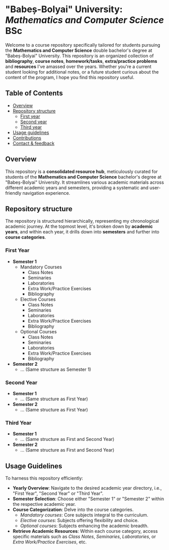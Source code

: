 # "Babeș-Bolyai" University: _Mathematics and Computer Science_ BSc
Welcome to a course repository specifically tailored for students pursuing the **Mathematics and Computer Science** double bachelor's degree at "Babeș-Bolyai" University. This repository is an organized collection of **bibliography**, **course notes**, **homework/tasks**, **extra/practice problems** and **resources** I've amassed over the years. Whether you're a current student looking for additional notes, or a future student curious about the content of the program, I hope you find this repository useful.

## Table of Contents

- [Overview](#overview)
- [Repository structure](#repository-structure)
    - [First year](#first-year)
    - [Second year](#second-year)
    - [Third year](#third-year)
- [Usage guidelines](#usage-guidelines)
- [Contributions](#contributions)
- [Contact & feedback](#contact--feedback)

## Overview

This repository is a **consolidated resource hub**, meticulously curated for students of the **Mathematics and Computer Science** bachelor's degree at "Babeș-Bolyai" University. It streamlines various academic materials across different academic years and semesters, providing a systematic and user-friendly navigation experience.

## Repository structure

The repository is structured hierarchically, representing my chronological academic journey. At the topmost level, it's broken down by **academic years**, and within each year, it drills down into **semesters** and further into **course categories**.

### First Year
- **Semester 1**
    - Mandatory Courses
        - Class Notes
        - Seminaries
        - Laboratories
        - Extra Work/Practice Exercises
        - Bibliography
    - Elective Courses
        - Class Notes
        - Seminaries
        - Laboratories
        - Extra Work/Practice Exercises
        - Bibliography
    - Optional Courses
        - Class Notes
        - Seminaries
        - Laboratories
        - Extra Work/Practice Exercises
        - Bibliography
- **Semester 2**
    - ... (Same structure as Semester 1)

### Second Year
- **Semester 1**
    - ... (Same structure as First Year)
- **Semester 2**
    - ... (Same structure as First Year)

### Third Year
- **Semester 1**
    - ... (Same structure as First and Second Year)
- **Semester 2**
    - ... (Same structure as First and Second Year)

## Usage Guidelines
To harness this repository efficiently:
- **Yearly Overview**: Navigate to the desired academic year directory, i.e., "First Year", "Second Year" or "Third Year".
- **Semester Selection**: Choose either "Semester 1" or "Semester 2" within the respective academic year.
- **Course Categorization**: Delve into the course categories.
    - _Mandatory courses_: Core subjects integral to the curriculum.
    - _Elective courses_: Subjects offering flexibility and choice.
    - _Optional courses_: Subjects enhancing the academic breadth.
- **Retrieve Academic Resources**: Within each course category, access specific materials such as _Class Notes_, _Seminaries_, _Laboratories_, or _Extra Work/Practice Exercises_, etc.

